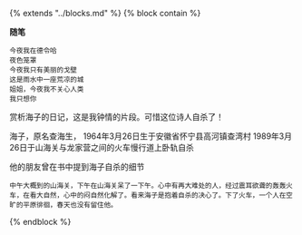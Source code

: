 {%  extends "../blocks.md"  %}
{%  block contain  %}

**随笔**

```
今夜我在德令哈
夜色笼罩
今夜我只有美丽的戈壁 
这是雨水中一座荒凉的城
姐姐，今夜我不关心人类
我只想你
```

赏析海子的日记，这是我钟情的片段。可惜这位诗人自杀了！

海子，原名查海生，
1964年3月26日生于安徽省怀宁县高河镇查湾村
1989年3月26日于山海关与龙家营之间的火车慢行道上卧轨自杀

他的朋友曾在书中提到海子自杀的细节

```
中午大概到的山海关，下午在山海关呆了一下午。心中有再大难处的人，经过震耳欲聋的轰轰火车，在看大自然，心中的闷自然化解了。看来海子是抱着自杀的决心了。下了火车，一个人在空旷的平原徘徊，春天也没有留住他。
```





{%  endblock   %}